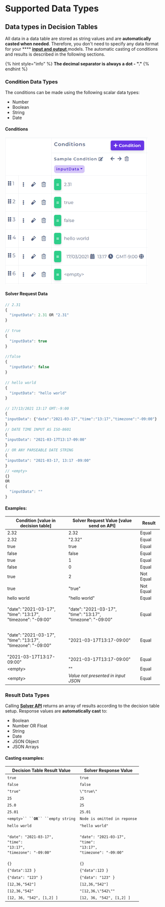 # Supported Data Types

## Data types in Decision Tables

All data in a data table are stored as string values and are **automatically casted when needed**. Therefore, you don't need to specify any data format for your \*\*\*\* [**input and output** ](input-and-output/)models. The automatic casting of conditions and results is described in the following sections.

{% hint style="info" %}
**The decimal separator is always a dot - "."**
{% endhint %}

### Condition Data Types

The conditions can be made using the following scalar data types:

* Number
* Boolean
* String
* Date

#### Conditions

![](<../.gitbook/assets/image (32).png>)

#### Solver Request Data

```javascript
// 2.31
{
  "inputData": 2.31 OR "2.31"
}

// true
{
  "inputData": true
}

//false
{
  "inputData": false
}

// hello world
{
  "inputData": "hello world"
} 

// 17/13/2021 13:17 GMT:-9:00
{
"inputData": {"date":"2021-03-17","time":"13:17","timezone":"-09:00"}
}
// DATE TIME INPUT AS ISO-8601
{
"inputData": "2021-03-17T13:17-09:00"
}
// OR ANY PARSEABLE DATE STRING
{
"inputData": "2021-03-17, 13:17 -09:00"
}
// <empty>
{}
OR
{
  "inputData": ""
}
```

#### Examples:

| Condition \[value in decision table]                                     | Solver Request Value \[value send on API]                                | Result    |
| ------------------------------------------------------------------------ | ------------------------------------------------------------------------ | --------- |
| 2.32                                                                     | 2.32                                                                     | Equal     |
| 2.32                                                                     | "2.32"                                                                   | Equal     |
| true                                                                     | true                                                                     | Equal     |
| false                                                                    | false                                                                    | Equal     |
| true                                                                     | 1                                                                        | Equal     |
| false                                                                    | 0                                                                        | Equal     |
| true                                                                     | 2                                                                        | Not Equal |
| true                                                                     | "true"                                                                   | Not Equal |
| hello world                                                              | "hello world"                                                            | Equal     |
| <p>"date": "2021-03-17",<br>"time": "13:17",<br>"timezone": "-09:00"</p> | <p>"date": "2021-03-17",<br>"time": "13:17",<br>"timezone": "-09:00"</p> | Equal     |
| <p>"date": "2021-03-17",<br>"time": "13:17",<br>"timezone": "-09:00"</p> | "2021-03-17T13:17-09:00"                                                 | Equal     |
| "2021-03-17T13:17-09:00"                                                 | "2021-03-17T13:17-09:00"                                                 | Equal     |
| \<empty>                                                                 | ""                                                                       | Equal     |
| \<empty>                                                                 | _Value not presented in input JSON_                                      | Equal     |

### Result Data Types

Calling [**Solver API**](../api/rule-solver-api.md#solve-rule) returns an array of results according to the decision table setup. Response values are **automatically cast** to:

* Boolean
* Number OR Float
* String
* Date
* JSON Object
* JSON Arrays

#### Casting examples:

| Decision Table Result Value                                                                                     | Solver Response Value                                                                                           |
| --------------------------------------------------------------------------------------------------------------- | --------------------------------------------------------------------------------------------------------------- |
| `true`                                                                                                          | `true`                                                                                                          |
| `false`                                                                                                         | `false`                                                                                                         |
| `"true"`                                                                                                        | `\"true\"`                                                                                                      |
| `25`                                                                                                            | `25`                                                                                                            |
| `25.0`                                                                                                          | `25`                                                                                                            |
| `25.01`                                                                                                         | `25.01`                                                                                                         |
| ` <empty>`` `` `**`OR`**` `` ``empty string `                                                                   | `Node is omitted in reponse`                                                                                    |
| `hello world`                                                                                                   | `"hello world"`                                                                                                 |
| <p><code>"date": "2021-03-17",</code><br><code>"time": "13:17",</code><br><code>"timezone": "-09:00"</code></p> | <p><code>"date": "2021-03-17",</code><br><code>"time": "13:17",</code><br><code>"timezone": "-09:00"</code></p> |
| `{}`                                                                                                            | `{}`                                                                                                            |
| `{"data":123 }`                                                                                                 | `{"data":123 }`                                                                                                 |
| `{"data": "123" }`                                                                                              | `{"data": "123" }`                                                                                              |
| `[12,36,"542"]`                                                                                                 | `[12,36,"542"]`                                                                                                 |
| `[12,36,"542"`                                                                                                  | `"[12,36,\"542\""`                                                                                              |
| `[12, 36, "542", [1,2] ]`                                                                                       | `[12, 36, "542", [1,2] ]`                                                                                       |
